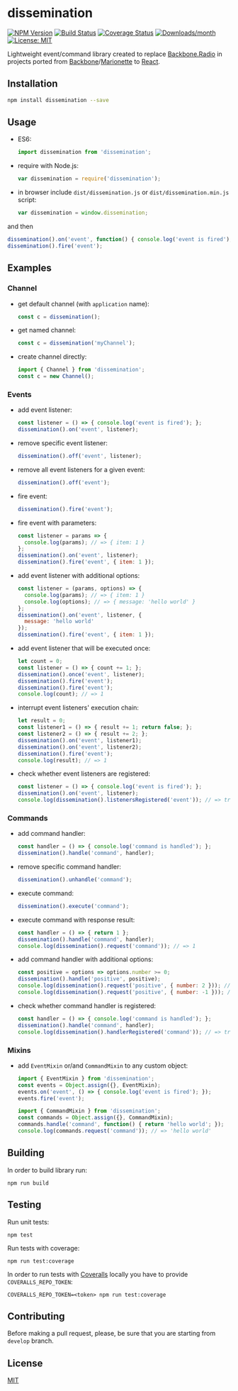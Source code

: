 # dissemination

[![NPM Version](https://badge.fury.io/js/dissemination.svg)](https://badge.fury.io/js/dissemination)
[![Build Status](https://travis-ci.org/ezze/dissemination.svg?branch=develop)](https://travis-ci.org/ezze/dissemination)
[![Coverage Status](https://coveralls.io/repos/github/ezze/dissemination/badge.svg?branch=develop)](https://coveralls.io/github/ezze/dissemination?branch=develop)
[![Downloads/month](https://img.shields.io/npm/dm/dissemination.svg?maxAge=86400)](https://www.npmjs.com/package/dissemination)
[![License: MIT](https://img.shields.io/badge/License-MIT-blue.svg)](LICENSE)

Lightweight event/command library created to replace [Backbone.Radio](https://github.com/marionettejs/backbone.radio) in
projects ported from [Backbone](http://backbonejs.org/)/[Marionette](https://marionettejs.com/) to [React](https://facebook.github.io/react/).

## Installation

```bash
npm install dissemination --save
```
    
## Usage

- ES6:

    ```javascript
    import dissemination from 'dissemination';
    ```

- require with Node.js:

    ```javascript
    var dissemination = require('dissemination');
    ```

- in browser include `dist/dissemination.js` or `dist/dissemination.min.js` script:

    ```javascript
    var dissemination = window.dissemination;
    ```
    
and then    
    
```javascript    
dissemination().on('event', function() { console.log('event is fired'); });
dissemination().fire('event');
```

## Examples

### Channel

- get default channel (with `application` name):

    ```javascript
    const c = dissemination();
    ```
    
- get named channel:

    ```javascript
    const c = dissemination('myChannel');
    ```
    
- create channel directly:

    ```javascript
    import { Channel } from 'dissemination';
    const c = new Channel();
    ```
    
### Events
    
- add event listener:

    ```javascript
    const listener = () => { console.log('event is fired'); };
    dissemination().on('event', listener);
    ```    
    
- remove specific event listener:
    
    ```javascript
    dissemination().off('event', listener);
    ```
    
- remove all event listeners for a given event:
    
    ```javascript
    dissemination().off('event');
    ```
    
- fire event:

    ```javascript
    dissemination().fire('event');
    ```
    
- fire event with parameters:
    
    ```javascript
    const listener = params => {
      console.log(params); // => { item: 1 }
    };
    dissemination().on('event', listener);
    dissemination().fire('event', { item: 1 });
    ```
    
- add event listener with additional options:
    
    ```javascript
    const listener = (params, options) => {
      console.log(params); // => { item: 1 }
      console.log(options); // => { message: 'hello world' }
    };
    dissemination().on('event', listener, {
      message: 'hello world'      
    });
    dissemination().fire('event', { item: 1 });    
    ```
    
- add event listener that will be executed once:

    ```javascript
    let count = 0;
    const listener = () => { count += 1; };
    dissemination().once('event', listener);
    dissemination().fire('event');
    dissemination().fire('event');
    console.log(count); // => 1
    ```
    
- interrupt event listeners' execution chain:
    
    ```javascript
    let result = 0;
    const listener1 = () => { result += 1; return false; };
    const listener2 = () => { result += 2; };
    dissemination().on('event', listener1);
    dissemination().on('event', listener2);
    dissemination().fire('event');
    console.log(result); // => 1
    ```
    
- check whether event listeners are registered:

    ```javascript
    const listener = () => { console.log('event is fired'); };
    dissemination().on('event', listener);
    console.log(dissemination().listenersRegistered('event')); // => true
    ```
    
### Commands
    
- add command handler:

    ```javascript
    const handler = () => { console.log('command is handled'); };
    dissemination().handle('command', handler);
    ```
    
- remove specific command handler:
    
    ```javascript
    dissemination().unhandle('command');
    ```
    
- execute command:

    ```javascript
    dissemination().execute('command');
    ```
    
- execute command with response result:
    
    ```javascript
    const handler = () => { return 1 };
    dissemination().handle('command', handler);
    console.log(dissemination().request('command')); // => 1
    ```
    
- add command handler with additional options:    
    
    ```javascript
    const positive = options => options.number >= 0;
    dissemination().handle('positive', positive);
    console.log(dissemination().request('positive', { number: 2 })); // => true
    console.log(dissemination().request('positive', { number: -1 })); // => false
    ```
    
- check whether command handler is registered:

    ```javascript
    const handler = () => { console.log('command is handled'); };
    dissemination().handle('command', handler);
    console.log(dissemination().handlerRegistered('command')); // => true
    ```    
    
### Mixins

- add `EventMixin` or/and `CommandMixin` to any custom object:

    ```javascript
    import { EventMixin } from 'dissemination';
    const events = Object.assign({}, EventMixin);
    events.on('event', () => { console.log('event is fired'); });
    events.fire('event');
    ```
    
    ```javascript
    import { CommandMixin } from 'dissemination';
    const commands = Object.assign({}, CommandMixin);
    commands.handle('command', function() { return 'hello world'; });
    console.log(commands.request('command')); // => 'hello world'
    ```

## Building

In order to build library run:
                                          
    npm run build
    
## Testing
    
Run unit tests:
    
    npm test
    
Run tests with coverage:

    npm run test:coverage
    
In order to run tests with [Coveralls](http://coveralls.io) locally you have to provide `COVERALLS_REPO_TOKEN`:
        
    COVERALLS_REPO_TOKEN=<token> npm run test:coverage
    
## Contributing
    
Before making a pull request, please, be sure that you are starting from `develop` branch.

## License

[MIT](LICENSE)
